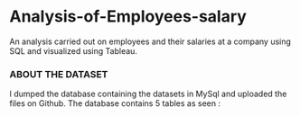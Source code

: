 # Analysis-of-Employees-salary
An analysis carried out on employees and their salaries at a company using SQL and visualized using Tableau.

### ABOUT THE DATASET
I dumped the database containing the datasets in MySql and uploaded the files on Github.
The database contains 5 tables as seen :
